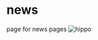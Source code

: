 # news
 page for news pages
![hippo](https://i.giphy.com/media/v1.Y2lkPTc5MGI3NjExYTh6MnozN3k2dTdjNDByOXByZXBvc3EwdmpsZzJkdnkxZzF4eHhlcCZlcD12MV9pbnRlcm5hbF9naWZfYnlfaWQmY3Q9Zw/BakuWz9FnSV2GC444P/giphy.gif)

